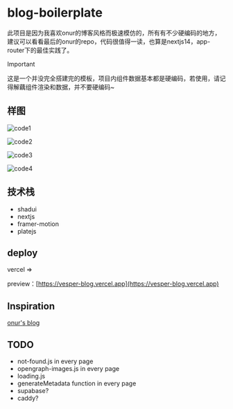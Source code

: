 # blog-boilerplate

此项目是因为我喜欢onur的博客风格而极速模仿的，所有有不少硬编码的地方，建议可以看看最后的onur的repo，代码很值得一读，也算是nextjs14，app-router下的最佳实践了。

> [!important]
> 这是一个并没完全搭建完的模板，项目内组件数据基本都是硬编码，若使用，请记得解藕组件渲染和数据，并不要硬编码~

## 样图

![code1](https://github.com/newObjectccc/blog-boilerplate/assets/42132586/535d0d15-d577-429d-a7f6-014fe82e723c)

![code2](https://github.com/newObjectccc/blog-boilerplate/assets/42132586/80a3bf9c-c7f0-4eb7-a621-ec796e674605)

![code3](https://github.com/newObjectccc/blog-boilerplate/assets/42132586/e017234c-3a9d-4a53-8d4c-16e159cac7b5)

![code4](https://github.com/newObjectccc/blog-boilerplate/assets/42132586/1b2166c9-3b4d-483e-aa70-89fcab951231)

## 技术栈

- shadui
- nextjs
- framer-motion
- platejs

## deploy

vercel =>

preview：[https://vesper-blog.vercel.app](https://vesper-blog.vercel.app)

## Inspiration

[onur's blog](https://onur.dev/)

## TODO

- not-found.js in every page
- opengraph-images.js in every page
- loading.js
- generateMetadata function in every page
- supabase?
- caddy?

